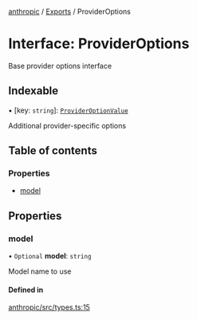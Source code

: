 <!-- 
 ⚠️  AUTO-GENERATED FILE - DO NOT EDIT MANUALLY
 This file is automatically generated by scripts/docs-generator.js
 To make changes, edit the source TypeScript files or update the generator script
-->

[anthropic](../../) / [Exports](../modules) / ProviderOptions

# Interface: ProviderOptions

Base provider options interface

## Indexable

▪ [key: `string`]: [`ProviderOptionValue`](../modules#provideroptionvalue)

Additional provider-specific options

## Table of contents

### Properties

- [model](ProviderOptions#model)

## Properties

### model

• `Optional` **model**: `string`

Model name to use

#### Defined in

[anthropic/src/types.ts:15](https://github.com/woojubb/robota/blob/a69b4da7c5c53be6f90be7c6508928a6d39cf60b/packages/anthropic/src/types.ts#L15)

